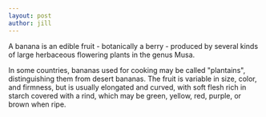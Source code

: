 ```yaml
---
layout: post
author: jill
---
```


A banana is an edible fruit - botanically a berry - produced by several kinds of large herbaceous flowering plants in the genus Musa.

In some countries, bananas used for cooking may be called "plantains", distinguishing them from desert bananas.
The fruit is variable in size, color, and firmness, but is usually elongated and curved, with soft flesh rich in starch covered with a rind, which may be green, yellow, red, purple, or brown when ripe.